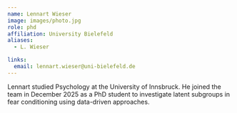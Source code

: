 ```yaml
---
name: Lennart Wieser
image: images/photo.jpg
role: phd
affiliation: University Bielefeld
aliases:
  - L. Wieser

links:
  email: lennart.wieser@uni-bielefeld.de
---
```


Lennart studied Psychology at the University of Innsbruck. He joined the team in December 2025 as a PhD student to investigate latent subgroups in fear conditioning using data-driven approaches.
